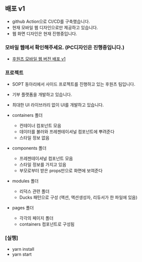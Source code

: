 ## 배포 v1

- github Action으로 CI/CD를 구축했습니다. 
- 현재 모바일 웹 디자인으로만 제공하고 있습니다. 
- 웹 화면 디자인은 현재 진행중입니다.

### 모바일 웹에서 확인해주세요. (PC디자인은 진행중입니다.)

- [후원츠 모바일 웹 버전 배포 v1](http://whowants.ga/)


### 프로젝트

- SOPT 동아리에서 사이드 프로젝트를 진행하고 있는 후원츠 팀입니다.
- 기부 플랫폼을 개발하고 있습니다.
- 최대한 UI 라이브러리 없이 UI를 개발하고 있습니다. 

- containers 폴더

  - 컨테이너 컴포넌트 모음
  - 데이터를 불러와 프레젠테이셔널 컴포넌트에 뿌려준다
  - 스타일 정보 없음

- components 폴더

  - 프레젠테이셔널 컴포넌트 모음
  - 스타일 정보를 가지고 있음
  - 부모로부터 받은 props만으로 화면에 보여준다

- modules 폴더

  - 리덕스 관련 폴더
  - Ducks 패턴으로 구성 (액션, 액션생성자, 리듀서가 한 파일에 있음)

- pages 폴더
  - 각각의 페이지 폴더
  - containers 컴포넌트로 구성됨



### [실행]

- yarn install
- yarn start
